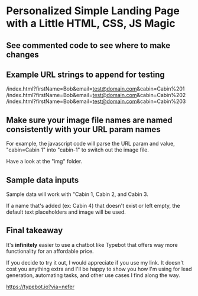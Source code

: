 # Personalized Simple Landing Page with a Little HTML, CSS, JS Magic

## See commented code to see where to make changes

## Example URL strings to append for testing 

/index.html?firstName=Bob&email=test@domain.com&cabin=Cabin%201
/index.html?firstName=Bob&email=test@domain.com&cabin=Cabin%202
/index.html?firstName=Bob&email=test@domain.com&cabin=Cabin%203

## Make sure your image file names are named consistently with your URL param names

For example, the javascript code will parse the URL param and value, "cabin=Cabin 1" into "cabin-1" to switch out the image file.

Have a look at the "img" folder. 

## Sample data inputs

Sample data will work with "Cabin 1, Cabin 2, and Cabin 3. 

If a name that's added (ex: Cabin 4) that doesn't exist or left empty, the default text placeholders and image will be used.

## Final takeaway

It's **infinitely** easier to use a chatbot like Typebot that offers way more functionality for an affordable price.

If you decide to try it out, I would appreciate if you use my link. It doesn't cost you anything extra and I'll be happy to show you how I'm using for lead generation, automating tasks, and other use cases I find along the way.

https://typebot.io?via=nefer